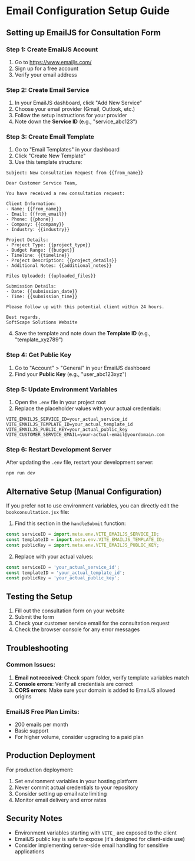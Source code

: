 # Email Configuration Setup Guide

## Setting up EmailJS for Consultation Form

### Step 1: Create EmailJS Account
1. Go to https://www.emailjs.com/
2. Sign up for a free account
3. Verify your email address

### Step 2: Create Email Service
1. In your EmailJS dashboard, click "Add New Service"
2. Choose your email provider (Gmail, Outlook, etc.)
3. Follow the setup instructions for your provider
4. Note down the **Service ID** (e.g., "service_abc123")

### Step 3: Create Email Template
1. Go to "Email Templates" in your dashboard
2. Click "Create New Template"
3. Use this template structure:

```
Subject: New Consultation Request from {{from_name}}

Dear Customer Service Team,

You have received a new consultation request:

Client Information:
- Name: {{from_name}}
- Email: {{from_email}}
- Phone: {{phone}}
- Company: {{company}}
- Industry: {{industry}}

Project Details:
- Project Type: {{project_type}}
- Budget Range: {{budget}}
- Timeline: {{timeline}}
- Project Description: {{project_details}}
- Additional Notes: {{additional_notes}}

Files Uploaded: {{uploaded_files}}

Submission Details:
- Date: {{submission_date}}
- Time: {{submission_time}}

Please follow up with this potential client within 24 hours.

Best regards,
SoftScape Solutions Website
```

4. Save the template and note down the **Template ID** (e.g., "template_xyz789")

### Step 4: Get Public Key
1. Go to "Account" > "General" in your EmailJS dashboard
2. Find your **Public Key** (e.g., "user_abc123xyz")

### Step 5: Update Environment Variables
1. Open the `.env` file in your project root
2. Replace the placeholder values with your actual credentials:

```env
VITE_EMAILJS_SERVICE_ID=your_actual_service_id
VITE_EMAILJS_TEMPLATE_ID=your_actual_template_id
VITE_EMAILJS_PUBLIC_KEY=your_actual_public_key
VITE_CUSTOMER_SERVICE_EMAIL=your-actual-email@yourdomain.com
```

### Step 6: Restart Development Server
After updating the `.env` file, restart your development server:
```bash
npm run dev
```

## Alternative Setup (Manual Configuration)

If you prefer not to use environment variables, you can directly edit the `bookconsultation.jsx` file:

1. Find this section in the `handleSubmit` function:
```javascript
const serviceID = import.meta.env.VITE_EMAILJS_SERVICE_ID;
const templateID = import.meta.env.VITE_EMAILJS_TEMPLATE_ID;
const publicKey = import.meta.env.VITE_EMAILJS_PUBLIC_KEY;
```

2. Replace with your actual values:
```javascript
const serviceID = 'your_actual_service_id';
const templateID = 'your_actual_template_id';
const publicKey = 'your_actual_public_key';
```

## Testing the Setup

1. Fill out the consultation form on your website
2. Submit the form
3. Check your customer service email for the consultation request
4. Check the browser console for any error messages

## Troubleshooting

### Common Issues:
1. **Email not received**: Check spam folder, verify template variables match
2. **Console errors**: Verify all credentials are correct
3. **CORS errors**: Make sure your domain is added to EmailJS allowed origins

### EmailJS Free Plan Limits:
- 200 emails per month
- Basic support
- For higher volume, consider upgrading to a paid plan

## Production Deployment

For production deployment:
1. Set environment variables in your hosting platform
2. Never commit actual credentials to your repository
3. Consider setting up email rate limiting
4. Monitor email delivery and error rates

## Security Notes

- Environment variables starting with `VITE_` are exposed to the client
- EmailJS public key is safe to expose (it's designed for client-side use)
- Consider implementing server-side email handling for sensitive applications